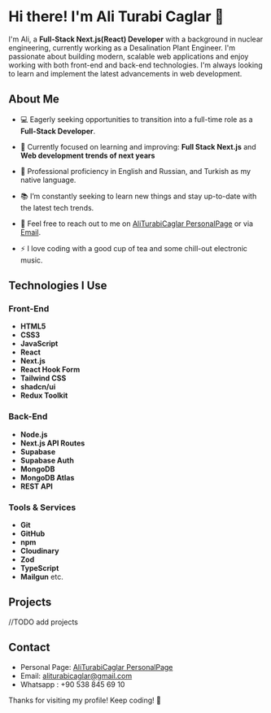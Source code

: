 # Hi there! I'm Ali Turabi Caglar 👋

I'm Ali, a **Full-Stack Next.js(React) Developer** with a background in nuclear engineering, currently working as a Desalination Plant Engineer. I'm passionate about building modern, scalable web applications and enjoy working with both front-end and back-end technologies. I'm always looking to learn and implement the latest advancements in web development.

## About Me

- 💻 Eagerly seeking opportunities to transition into a full-time role as a **Full-Stack Developer**.
- 🌱 Currently focused on learning and improving: **Full Stack Next.js** and **Web development trends of next years**
- 💼 Professional proficiency in English and Russian, and Turkish as my native language.
- 📚 I’m constantly seeking to learn new things and stay up-to-date with the latest tech trends.


- 💬 Feel free to reach out to me on [AliTurabiCaglar PersonalPage](https://atc-personal-page0-git-main5-alitcaglars-projects.vercel.app/) or via [Email](mailto:aliturabicaglar@gmail.com).
- ⚡ I love coding with a good cup of tea and some chill-out electronic music.

## Technologies I Use

### Front-End

- **HTML5**
- **CSS3**
- **JavaScript**
- **React**
- **Next.js**
- **React Hook Form**
- **Tailwind CSS**
- **shadcn/ui**
- **Redux Toolkit**

### Back-End

- **Node.js**
- **Next.js API Routes**
- **Supabase**
- **Supabase Auth**
- **MongoDB**
- **MongoDB Atlas**
- **REST API**

### Tools & Services

- **Git**
- **GitHub**
- **npm**
- **Cloudinary**
- **Zod**
- **TypeScript**
- **Mailgun** etc.

## Projects

//TODO add projects

## Contact

- Personal Page: [AliTurabiCaglar PersonalPage](https://atc-personal-page0-git-main5-alitcaglars-projects.vercel.app/)
- Email: [aliturabicaglar@gmail.com](mailto:aliturabicaglar@gmail.com)
- Whatsapp : +90 538 845 69 10

Thanks for visiting my profile! Keep coding! 🚀
